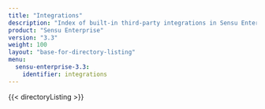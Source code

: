 ```yaml
---
title: "Integrations"
description: "Index of built-in third-party integrations in Sensu Enterprise"
product: "Sensu Enterprise"
version: "3.3"
weight: 100
layout: "base-for-directory-listing"
menu:
  sensu-enterprise-3.3:
    identifier: integrations
---
```


{{< directoryListing >}}
